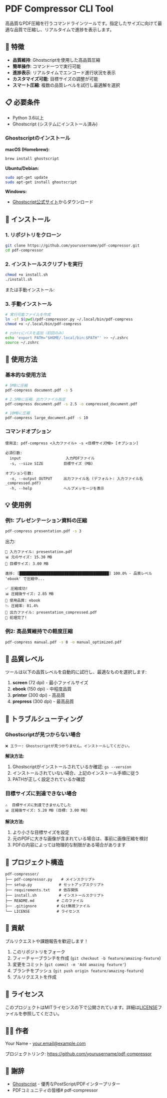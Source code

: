 # PDF Compressor CLI Tool

高品質なPDF圧縮を行うコマンドラインツールです。指定したサイズに向けて最適な品質で圧縮し、リアルタイムで進捗を表示します。

## 🌟 特徴

- **品質維持**: Ghostscriptを使用した高品質圧縮
- **簡単操作**: コマンド一つで実行可能
- **進捗表示**: リアルタイムでエンコード進行状況を表示
- **カスタマイズ可能**: 目標サイズの調整が可能
- **スマート圧縮**: 複数の品質レベルを試行し最適解を選択

## 📋 必要条件

- Python 3.6以上
- Ghostscript (システムにインストール済み)

### Ghostscriptのインストール

**macOS (Homebrew):**
```bash
brew install ghostscript
```

**Ubuntu/Debian:**
```bash
sudo apt-get update
sudo apt-get install ghostscript
```

**Windows:**
- [Ghostscript公式サイト](https://www.ghostscript.com/download/gsdnld.html)からダウンロード

## 🚀 インストール

### 1. リポジトリをクローン
```bash
git clone https://github.com/yourusername/pdf-compressor.git
cd pdf-compressor
```

### 2. インストールスクリプトを実行
```bash
chmod +x install.sh
./install.sh
```

または手動インストール:

### 3. 手動インストール
```bash
# 実行可能ファイルを作成
ln -sf $(pwd)/pdf-compressor.py ~/.local/bin/pdf-compress
chmod +x ~/.local/bin/pdf-compress

# zshrcにパスを追加（初回のみ）
echo 'export PATH="$HOME/.local/bin:$PATH"' >> ~/.zshrc
source ~/.zshrc
```

## 📖 使用方法

### 基本的な使用方法

```bash
# 5MBに圧縮
pdf-compress document.pdf -s 5

# 2.5MBに圧縮、出力ファイル指定
pdf-compress document.pdf -s 2.5 -o compressed_document.pdf

# 10MBに圧縮
pdf-compress large_document.pdf -s 10
```

### コマンドオプション

```
使用法: pdf-compress <入力ファイル> -s <目標サイズMB> [オプション]

必須引数:
  input                    入力PDFファイル
  -s, --size SIZE         目標サイズ (MB)

オプション引数:
  -o, --output OUTPUT     出力ファイル名 (デフォルト: 入力ファイル名_compressed.pdf)
  -h, --help              ヘルプメッセージを表示
```

## 💡 使用例

### 例1: プレゼンテーション資料の圧縮
```bash
pdf-compress presentation.pdf -s 3
```

出力:
```
📄 入力ファイル: presentation.pdf
📊 元のサイズ: 15.30 MB
🎯 目標サイズ: 3.00 MB

進捗: [████████████████████████████████████████] 100.0% - 品質レベル 'ebook' で圧縮中...

✅ 圧縮成功!
📊 圧縮後サイズ: 2.85 MB
🎨 使用品質: ebook
📉 圧縮率: 81.4%
💾 出力ファイル: presentation_compressed.pdf
🎉 処理完了!
```

### 例2: 高品質維持での軽度圧縮
```bash
pdf-compress manual.pdf -s 8 -o manual_optimized.pdf
```

## 🔧 品質レベル

ツールは以下の品質レベルを自動的に試行し、最適なものを選択します:

1. **screen** (72 dpi) - 最小ファイルサイズ
2. **ebook** (150 dpi) - 中程度品質
3. **printer** (300 dpi) - 高品質
4. **prepress** (300 dpi) - 最高品質

## 🐛 トラブルシューティング

### Ghostscriptが見つからない場合
```
❌ エラー: Ghostscriptが見つかりません。インストールしてください。
```

**解決方法:**
1. Ghostscriptがインストールされているか確認: `gs --version`
2. インストールされていない場合、上記のインストール手順に従う
3. PATHが正しく設定されているか確認

### 目標サイズに到達できない場合
```
⚠️  目標サイズに到達できませんでした
📊 圧縮後サイズ: 5.20 MB (目標: 3.00 MB)
```

**解決方法:**
1. より小さな目標サイズを設定
2. 元のPDFに大きな画像が含まれている場合は、事前に画像圧縮を検討
3. PDFの内容によっては物理的な制限がある場合があります

## 📁 プロジェクト構造

```
pdf-compressor/
├── pdf-compressor.py    # メインスクリプト
├── setup.py            # セットアップスクリプト
├── requirements.txt    # 依存関係
├── install.sh          # インストールスクリプト
├── README.md          # このファイル
├── .gitignore         # Git無視ファイル
└── LICENSE            # ライセンス
```

## 🤝 貢献

プルリクエストや課題報告を歓迎します！

1. このリポジトリをフォーク
2. フィーチャーブランチを作成 (`git checkout -b feature/amazing-feature`)
3. 変更をコミット (`git commit -m 'Add amazing feature'`)
4. ブランチをプッシュ (`git push origin feature/amazing-feature`)
5. プルリクエストを作成

## 📜 ライセンス

このプロジェクトはMITライセンスの下で公開されています。詳細は[LICENSE](LICENSE)ファイルを参照してください。

## 👨‍💻 作者

Your Name - your.email@example.com

プロジェクトリンク: https://github.com/yourusername/pdf-compressor

## 🙏 謝辞

- [Ghostscript](https://www.ghostscript.com/) - 優秀なPostScript/PDFインタープリター
- PDFコミュニティの皆様# pdf-compressor
